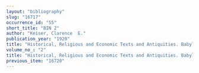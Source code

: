 ```yaml
---
layout: "bibliography"
slug: "16717"
occurrence_id: "55"
short_title: "BIN 2"
author: "Keiser, Clarence  E."
publication_year: "1920"
title: "Historical, Religious and Economic Texts and Antiquities. Babylonian Inscriptions in the Collection of James B. Nies 2 (New Haven)."
volume_no_: "2"
title: "Historical, Religious and Economic Texts and Antiquities. Babylonian Inscriptions in the Collection of James B. Nies 2 (New Haven)."
previous_item: "16720"
---
```

